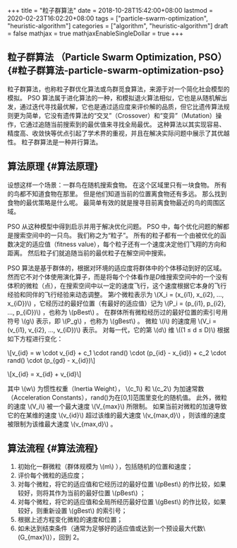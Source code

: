 +++
title = "粒子群算法"
date = 2018-10-28T15:42:00+08:00
lastmod = 2020-02-23T16:02:20+08:00
tags = ["particle-swarm-optimization", "heuristic-algorithm"]
categories = ["algorithm", "heuristic-algorithm"]
draft = false
mathjax = true
mathjaxEnableSingleDollar = true
+++

## 粒子群算法 （Particle Swarm Optimization, PSO） {#粒子群算法-particle-swarm-optimization-pso}

粒子群算法，也称粒子群优化算法或鸟群觅食算法，来源于对一个简化社会模型的模拟。
PSO 算法属于进化算法的一种，和模拟退火算法相似，它也是从随机解出发，通过迭代寻找最优解，它也是通过适应度来评价解的品质，但它比遗传算法规则更为简单，它没有遗传算法的“交叉”（Crossover）和“变异”（Mutation）操作，它通过追随当前搜索到的最优值来寻找全局最优。
这种算法以其实现容易、精度高、收敛快等优点引起了学术界的重视，并且在解决实际问题中展示了其优越性。
粒子群算法是一种并行算法。

<!--more-->


## 算法原理 {#算法原理}

设想这样一个场景：一群鸟在随机搜索食物。
在这个区域里只有一块食物。
所有的鸟都不知道食物在那里。
但是他们知道当前的位置离食物还有多远。
那么找到食物的最优策略是什么呢。
最简单有效的就是搜寻目前离食物最近的鸟的周围区域。

PSO 从这种模型中得到启示并用于解决优化问题。
PSO 中，每个优化问题的解都是搜索空间中的一只鸟。
我们称之为“粒子”。
所有的粒子都有一个由被优化的函数决定的适应值（fitness value），每个粒子还有一个速度决定他们飞翔的方向和距离。
然后粒子们就追随当前的最优粒子在解空间中搜索。

PSO 算法是基于群体的，根据对环境的适应度将群体中的个体移动到好的区域。
然而它不对个体使用演化算子，而是将每个个体看作是$D$维搜索空间中的一个没有体积的微粒（点），在搜索空间中以一定的速度飞行，这个速度根据它本身的飞行经验和同伴的飞行经验来动态调整。
第$i$个微粒表示为 \\(X\_i = (x\_{i1}, x\_{i2}, ..., x\_{iD})\\) ，它经历过的最好位置（有最好的适应值）记为 \\(P\_i = (p\_{i1}, p\_{i2}, ..., p\_{iD})\\) ，也称为 \\(pBest\\) 。
在群体所有微粒经历过的最好位置的索引号用符号 \\(g\\) 表示，即 \\(P\_g\\) ，也称为 \\(gBest\\) 。
微粒 \\(i\\) 的速度用 \\(V\_i = (v\_{i1}, v\_{i2}, ..., v\_{iD})\\) 表示。
对每一代，它的第 \\(d\\) 维 \\((1 ≤ d ≤ D)\\) 根据如下方程进行变化：

\\[v\_{id} = w \cdot v\_{id} + c\_1 \cdot rand() \cdot (p\_{id} - x\_{id}) + c\_2 \cdot rand() \cdot (p\_{gd} - x\_{id})\\]

\\[x\_{id} = x\_{id} + v\_{id}\\]

其中 \\(w\\) 为惯性权重（Inertia Weight）， \\(c\_1\\) 和 \\(c\_2\\) 为加速常数（Acceleration Constants），rand()为在[0,1]范围里变化的随机值。
此外，微粒的速度 \\(V\_i\\) 被一个最大速度 \\(V\_{max}\\) 所限制。
如果当前对微粒的加速导致它的在某维的速度 \\(v\_{id}\\) 超过该维的最大速度 \\(v\_{max,d}\\) ，则该维的速度被限制为该维最大速度 \\(v\_{max,d}\\) 。


## 算法流程 {#算法流程}

1.  初始化一群微粒（群体规模为 \\(m\\) ），包括随机的位置和速度；
2.  评价每个微粒的适应度；
3.  对每个微粒，将它的适应值和它经历过的最好位置 \\(pBest\\) 的作比较，如果较好，则将其作为当前的最好位置 \\(pBest\\) ；
4.  对每个微粒，将它的适应值和全局所经历最好位置 \\(gBest\\) 的作比较，如果较好，则重新设置 \\(gBest\\) 的索引号；
5.  根据上述方程变化微粒的速度和位置；
6.  如未达到结束条件（通常为足够好的适应值或达到一个预设最大代数\\(G\_{max}\\)），回到 2。

